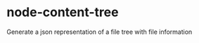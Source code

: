 node-content-tree
=================

Generate a json representation of a file tree with file information